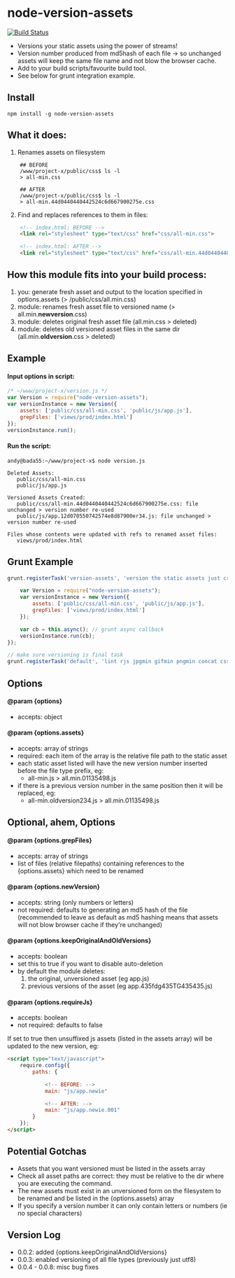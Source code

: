 # node-version-assets

[![Build Status](https://secure.travis-ci.org/techjacker/node-version-assets.png)](http://travis-ci.org/techjacker/node-version-assets)

- Versions your static assets using the power of streams!
- Version number produced from md5hash of each file -> so unchanged assets will keep the same file name and not blow the browser cache.
- Add to your build scripts/favourite build tool.
- See below for grunt integration example.


## Install
```Shell
npm install -g node-version-assets
```

## What it does:
1. Renames assets on filesystem
```Shell
	## BEFORE
	/www/project-x/public/css$ ls -l
	> all-min.css

	## AFTER
	/www/project-x/public/css$ ls -l
	> all-min.44d0440440442524c6d667900275e.css
```

2.  Find and replaces references to them in files:
```HTML
	<!-- index.html: BEFORE -->
	<link rel="stylesheet" type="text/css" href="css/all-min.css">

	<!-- index.html: AFTER -->
	<link rel="stylesheet" type="text/css" href="css/all-min.44d0440440442524c6d667900275e.css">
```

## How this module fits into your build process:
1. you:		generate fresh asset and output to the location specified in options.assets (> /public/css/all.min.css)
2. module: 	renames fresh asset file to versioned name (> all.min.__newversion__.css)
3. module: 	deletes original fresh asset file (all.min.css > deleted)
4. module: 	deletes old versioned asset files in the same dir (all.min.__oldversion__.css > deleted)


## Example

#### Input options in script:
```JavaScript
/* ~/www/project-x/version.js */
var Version = require("node-version-assets");
var versionInstance = new Version({
	assets: ['public/css/all-min.css', 'public/js/app.js'],
	grepFiles: ['views/prod/index.html']
});
versionInstance.run();
```

#### Run the script:

```Shell
andy@bada55:~/www/project-x$ node version.js

Deleted Assets:
   public/css/all-min.css
   public/js/app.js

Versioned Assets Created:
   public/css/all-min.44d0440440442524c6d667900275e.css: file unchanged > version number re-used
   public/js/app.12d070550742574e8d87900er34.js: file unchanged > version number re-used

Files whose contents were updated with refs to renamed asset files:
   views/prod/index.html
```

## Grunt Example
```JavaScript
grunt.registerTask('version-assets', 'version the static assets just created', function() {

	var Version = require("node-version-assets");
	var versionInstance = new Version({
		assets: ['public/css/all-min.css', 'public/js/app.js'],
		grepFiles: ['views/prod/index.html']
	});

	var cb = this.async(); // grunt async callback
	versionInstance.run(cb);
});

// make sure versioning is final task
grunt.registerTask('default', 'lint rjs jpgmin gifmin pngmin concat cssmin version-assets');
```

## Options

#### @param {options}
- accepts: object

#### @param {options.assets}
- accepts: array of strings
- required: each item of the array is the relative file path to the static asset
- each static asset listed will have the new version number inserted before the file type prefix, eg:
	- all-min.js > all.min.01135498.js
- if there is a previous version number in the same position then it will be replaced, eg:
	- all-min.oldversion234.js > all.min.01135498.js


## Optional, ahem, Options

#### @param {options.grepFiles}
- accepts: array of strings
- list of files (relative filepaths) containing references to the {options.assets} which need to be renamed


#### @param {options.newVersion}
- accepts: string (only numbers or letters)
- not required: defaults to generating an md5 hash of the file (recommended to leave as default as md5 hashing means that assets will not blow browser cache if they're unchanged)


#### @param {options.keepOriginalAndOldVersions}
- accepts: boolean
- set this to true if you want to disable auto-deletion
- by default the module deletes:
	1. the original, unversioned asset (eg app.js)
	2. previous versions of the asset (eg app.435fdg435TG435435.js)


#### @param {options.requireJs}
- accepts: boolean
- not required: defaults to false

If set to true then unsuffixed js assets (listed in the assets array) will be updated to the new version, eg:
```HTML
<script type="text/javascript">
	require.config({
		paths: {

			<!-- BEFORE: -->
			main: "js/app.newie"

			<!-- AFTER: -->
			main: "js/app.newie.001"
		}
	});
</script>
```


## Potential Gotchas
- Assets that you want versioned must be listed in the assets array
- Check all asset paths are correct: they must be relative to the dir where you are executing the command.
- The new assets must exist in an unversioned form on the filesystem to be renamed and be listed in the {options.assets} array
- If you specify a version number it can only contain letters or numbers (ie no special characters)


## Version Log
- 0.0.2: added {options.keepOriginalAndOldVersions}
- 0.0.3: enabled versioning of all file types (previously just utf8)
- 0.0.4 - 0.0.8: misc bug fixes